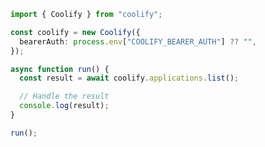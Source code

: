 <!-- Start SDK Example Usage [usage] -->
```typescript
import { Coolify } from "coolify";

const coolify = new Coolify({
  bearerAuth: process.env["COOLIFY_BEARER_AUTH"] ?? "",
});

async function run() {
  const result = await coolify.applications.list();

  // Handle the result
  console.log(result);
}

run();

```
<!-- End SDK Example Usage [usage] -->